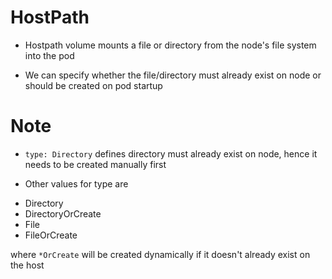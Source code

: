 # HostPath

* Hostpath volume mounts a file or directory from the node's file system into the pod

* We can specify whether the file/directory must already exist on node or should be created on pod startup

# Note

* `type: Directory` defines directory must already exist on node, hence it needs to be created manually first

* Other values for type are 

- Directory
- DirectoryOrCreate
- File
- FileOrCreate

where `*OrCreate` will be created dynamically if it doesn't already exist on the host